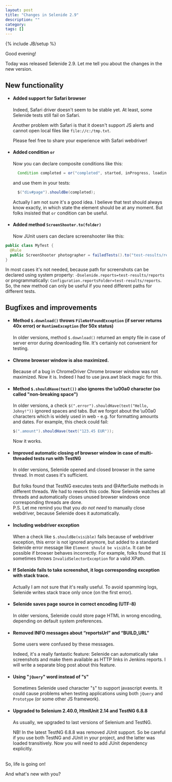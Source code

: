 ```yaml
---
layout: post
title: "Changes in Selenide 2.9"
description: ""
category:
tags: []
---
```

{% include JB/setup %}

Good evening!

Today was released Selenide 2.9. Let me tell you about the changes in the new version.

## New functionality

* #### Added support for Safari browser

  Indeed, Safari driver doesn't seem to be stable yet. At least, some Selenide tests still fail on Safari.

  Another problem with Safari is that it doesn't support JS alerts and cannot open local files like `file://c:/tmp.txt`.

  Please feel free to share your experience with Safari webdriver!

* #### Added condition `or`

  Now you can declare composite conditions like this:

  ```java
    Condition completed = or("completed", started, inProgress, loading);
  ```

  and use them in your tests:

  ```java
    $("div#page").shouldBe(completed);
  ```

  Actually I am not sure it's a good idea. I believe that test should always know exactly, in which state the element
  should be at any moment. But folks insisted that `or` condition can be useful.

* #### Added method `ScreenShooter.to(folder)`

  Now JUnit users can declare screenshooter like this:

```java
public class MyTest {
  @Rule
  public ScreenShooter photographer = failedTests().to("test-results/reports");
}
````
  In most cases it's not needed, because path for screenshots can be declared using system property:
  `-Dselenide.reports=test-results/reports` or programmatically: `Configuration.reportsFolder=test-results/reports`.
  So, the new method can only be useful if you need different paths for different tests.

## Bugfixes and improvements

* #### Method `$.download()` throws `FileNotFoundException` (if server returns 40x error) or `RuntimeException` (for 50x status)

  In older versions, method `$.download()` returned an empty file in case of server error during downloading file.
  It's certainly not convenient for testing.

* #### Chrome browser window is also maximized.

  Because of a bug in ChromeDriver Chrome browser window was not maximized.
  Now it is. Indeed I had to use java.awt black magic for this.

* #### Method `$.shouldHave(text())` also ignores the \\u00a0 character (so called "non-breaking space")

  In older versions, a check `$(".error").shouldHave(text("Hello, Johny!"))` ignored spaces and tabs.
  But we forgot about the \\u00a0 characters which is widely used in web - e.g. for formatting amounts and dates.
  For example, this check could fail:

  ```java
  $(".amount").shouldHave(text("123.45 EUR"));
  ```

  Now it works.

* #### Improved automatic closing of browser window in case of multi-threaded tests run with TestNG

  In older versions, Selenide opened and closed browser in the same thread.
  In most cases it's sufficient.
  <br/><br/>
  But folks found that TestNG executes tests and @AfterSuite methods in different threads.
  We had to rework this code. Now Selenide watches all threads and automatically closes unused browser windows
  once corresponding threads are done.
  <br/>
  P.S. Let me remind you that you *do not need* to manually close webdriver, because
  Selenide does it automatically.
  <br/>

* #### Including webdriver exception

  When a check like `$.shouldBe(visible)` fails because of webdriver exception, this error is not ignored anymore,
  but added to a standard Selenide error message like `Element should be visible`. It can be possible if
  browser behaves incorrectly. For example, folks found that `IE` sometimes throws `InvalidSelectorException` for
  a valid XPath.

* #### If Selenide fails to take screenshot, it logs corresponding exception with stack trace.

  Actually I am not sure that it's really useful.
  To avoid spamming logs, Selenide writes stack trace only once (on the first error).

* #### Selenide saves page source in correct encoding (UTF-8)

  In older versions, Selenide could store page HTML in wrong encoding, depending on default system preferences.

* #### Removed INFO messages about “reportsUrl” and “BUILD_URL”

  Some users were confused by these messages.

  Indeed, it's a really fantastic feature: Selenide can automatically take screenshots and make them available as
  HTTP links in Jenkins reports. I will write a separate blog post about this feature.

* #### Using "`jQuery`" word instead of "`$`"

  Sometimes Selenide used character "`$`" to support javascript events. It could cause problems when testing
  applications using both `jQuery` and `Prototype` (or some other JS framework).

* #### Upgraded to Selenium 2.40.0, HtmlUnit 2.14 and TestNG 6.8.8

  As usually, we upgraded to last versions of Selenium and TestNG.

  NB! In the latest TestNG 6.8.8 was removed JUnit support. So be careful if you use both TestNG and JUnit in your project,
  and the latter was loaded transitively. Now you will need to add JUnit dependency explicitly.

<br/>
So, life is going on!

<br/>

And what's new with you?

<br/>